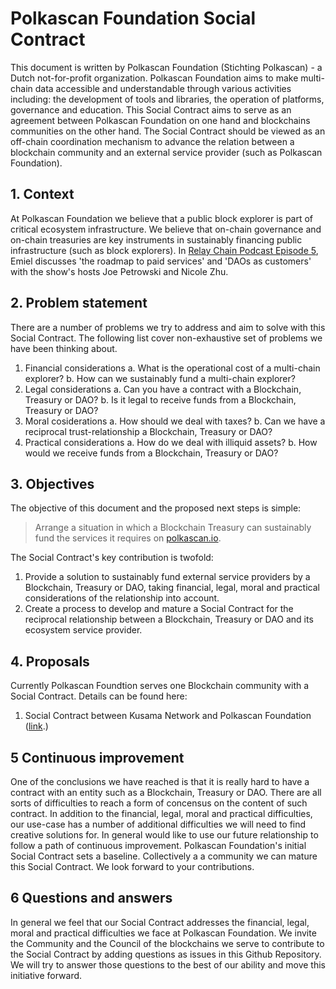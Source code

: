 # Polkascan Foundation Social Contract
This document is written by Polkascan Foundation (Stichting Polkascan) - a Dutch not-for-profit organization.
Polkascan Foundation aims to make multi-chain data accessible and understandable through various activities including: the development of tools and libraries, the operation of platforms, governance and education.
This Social Contract aims to serve as an agreement between Polkascan Foundation on one hand and blockchains communities on the other hand. The Social Contract should be viewed as an off-chain coordination mechanism to advance the relation between a blockchain community and an external service provider (such as Polkascan Foundation).

## 1. Context
At Polkascan Foundation we believe that a public block explorer is part of critical ecosystem infrastructure. We believe that on-chain governance and on-chain treasuries are key instruments in sustainably financing public infrastructure (such as block explorers). In [Relay Chain Podcast Episode 5](https://relaychain.fm/5-polkascan-open-source-block-explorer), Emiel discusses 'the roadmap to paid services' and 'DAOs as customers' with the show's hosts Joe Petrowski and Nicole Zhu.

## 2. Problem statement
There are a number of problems we try to address and aim to solve with this Social Contract. The following list cover non-exhaustive set of problems we have been thinking about.

1. Financial considerations
a. What is the operational cost of a multi-chain explorer?
b. How can we sustainably fund a multi-chain explorer?
2. Legal considerations
a. Can you have a contract with a Blockchain, Treasury or DAO?
b. Is it legal to receive funds from a Blockchain, Treasury or DAO?
3. Moral cosiderations
a. How should we deal with taxes?
b. Can we have a reciprocal trust-relationship a Blockchain, Treasury or DAO?
4. Practical considerations
a. How do we deal with illiquid assets?
b. How would we receive funds from a Blockchain, Treasury or DAO?

## 3. Objectives
The objective of this document and the proposed next steps is simple: 
> Arrange a situation in which a Blockchain Treasury can sustainably fund the services it requires on [polkascan.io](https://polkascan.io).

The Social Contract's key contribution is twofold:
1. Provide a solution to sustainably fund external service providers by a Blockchain, Treasury or DAO, taking financial, legal, moral and practical considerations of the relationship into account.
2. Create a process to develop and mature a Social Contract for the reciprocal relationship between a Blockchain, Treasury or DAO and its ecosystem service provider.

## 4. Proposals
Currently Polkascan Foundtion serves one Blockchain community with a Social Contract.
Details can be found here:

1. Social Contract between Kusama Network and Polkascan Foundation ([link](https://github.com/polkascan/social-contract/blob/master/kusama/social-contract.md).)

## 5 Continuous improvement
One of the conclusions we have reached is that it is really hard to have a contract with an entity such as a Blockchain, Treasury or DAO. There are all sorts of difficulties to reach a form of concensus on the content of such contract. In addition to the financial, legal, moral and practical difficulties, our use-case has a number of additional difficulties we will need to find creative solutions for. In general would like to use our future relationship to follow a path of continuous improvement. Polkascan Foundation's initial Social Contract sets a baseline. Collectively a a community we can mature this Social Contract. We look forward to your contributions.

## 6 Questions and answers
In general we feel that our Social Contract addresses the financial, legal, moral and practical difficulties we face at Polkascan Foundation. We invite the Community and the Council of the blockchains we serve to contribute to the Social Contract by adding questions as issues in this Github Repository. We will try to answer those questions to the best of our ability and move this initiative forward.




